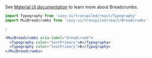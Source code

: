 See [Material UI documentation](https://v4.mui.com/components/breadcrumbs/#breadcrumbs) to learn more about Breadcrumbs.

```jsx
import Typography from 'cozy-ui/transpiled/react/Typography'
import MuiBreadcrumbs from 'cozy-ui/transpiled/react/Breadcrumbs'

;

<MuiBreadcrumbs aria-label="breadcrumb">
  <Typography color="textPrimary">A</Typography>
  <Typography color="textPrimary">B</Typography>
</MuiBreadcrumbs>
```
